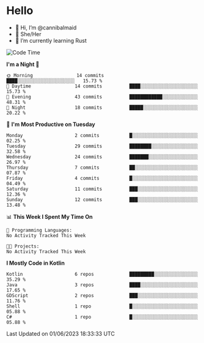 # Hello
- 👋 Hi, I’m @cannibalmaid
- 👀 She/Her
- 🌱 I’m currently learning Rust

<!--START_SECTION:waka-->
![Code Time](http://img.shields.io/badge/Code%20Time-111%20hrs%2059%20mins-blue)

**I'm a Night 🦉** 

```text
🌞 Morning                14 commits          ████░░░░░░░░░░░░░░░░░░░░░   15.73 % 
🌆 Daytime                14 commits          ████░░░░░░░░░░░░░░░░░░░░░   15.73 % 
🌃 Evening                43 commits          ████████████░░░░░░░░░░░░░   48.31 % 
🌙 Night                  18 commits          █████░░░░░░░░░░░░░░░░░░░░   20.22 % 
```
📅 **I'm Most Productive on Tuesday** 

```text
Monday                   2 commits           █░░░░░░░░░░░░░░░░░░░░░░░░   02.25 % 
Tuesday                  29 commits          ████████░░░░░░░░░░░░░░░░░   32.58 % 
Wednesday                24 commits          ███████░░░░░░░░░░░░░░░░░░   26.97 % 
Thursday                 7 commits           ██░░░░░░░░░░░░░░░░░░░░░░░   07.87 % 
Friday                   4 commits           █░░░░░░░░░░░░░░░░░░░░░░░░   04.49 % 
Saturday                 11 commits          ███░░░░░░░░░░░░░░░░░░░░░░   12.36 % 
Sunday                   12 commits          ███░░░░░░░░░░░░░░░░░░░░░░   13.48 % 
```


📊 **This Week I Spent My Time On** 

```text
💬 Programming Languages: 
No Activity Tracked This Week

🐱‍💻 Projects: 
No Activity Tracked This Week
```

**I Mostly Code in Kotlin** 

```text
Kotlin                   6 repos             █████████░░░░░░░░░░░░░░░░   35.29 % 
Java                     3 repos             ████░░░░░░░░░░░░░░░░░░░░░   17.65 % 
GDScript                 2 repos             ███░░░░░░░░░░░░░░░░░░░░░░   11.76 % 
Shell                    1 repo              █░░░░░░░░░░░░░░░░░░░░░░░░   05.88 % 
C#                       1 repo              █░░░░░░░░░░░░░░░░░░░░░░░░   05.88 % 
```




 Last Updated on 01/06/2023 18:33:33 UTC
<!--END_SECTION:waka-->
